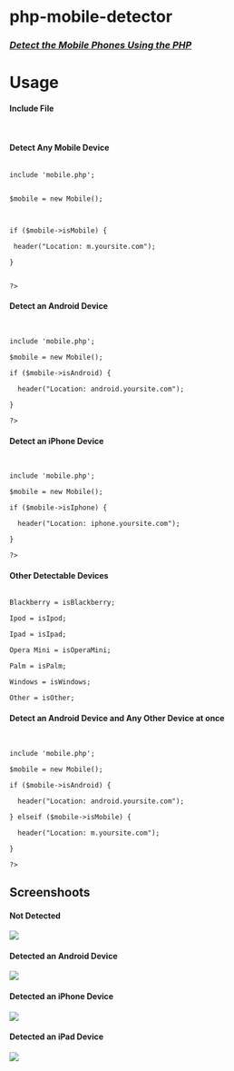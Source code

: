 php-mobile-detector
===================

<h3><u><i>Detect the Mobile Phones Using the PHP</i></u></h3>


Usage
===================


<h4>Include File</h4>

<code><?php 
include 'mobile.php'; ?> </code>



<h4>Detect Any Mobile Device</h4>


<code><?php <br/>
include 'mobile.php';
<br/>
$mobile = new Mobile();<br/>
<br/>
if ($mobile->isMobile) {<br/>
 &nbsp;header("Location: m.yoursite.com");
<br/>}
<br/>
?></code>



<h4>Detect an Android Device</h4>

<code>
<?php <br/>
include 'mobile.php';<br/>
$mobile = new Mobile();<br/>
if ($mobile->isAndroid) {<br/>
 &nbsp;header("Location: android.yoursite.com");<br/>
}
<br/>?>
</code>



<h4>Detect an iPhone Device</h4>

<code>
<?php <br/>
include 'mobile.php';<br/>
$mobile = new Mobile();<br/>
if ($mobile->isIphone) {<br/>
 &nbsp;header("Location: iphone.yoursite.com");<br/>
}<br/>
?>
</code>




<h4>Other Detectable Devices</h4>

<code>
Blackberry = isBlackberry;<br/>
Ipod = isIpod; <br/>
Ipad = isIpad; <br/>
Opera Mini = isOperaMini;<br/> 
Palm = isPalm; <br/>
Windows = isWindows;<br/> 
Other = isOther; 
</code>




<h4>Detect an Android Device and Any Other Device at once</h4>

<code>
<?php <br/>
include 'mobile.php';<br/>
$mobile = new Mobile();<br/>
if ($mobile->isAndroid) {<br/>
 &nbsp;header("Location: android.yoursite.com");<br/>
} elseif ($mobile->isMobile) {<br/>
 &nbsp;header("Location: m.yoursite.com");<br/>
}<br/>
?>
</code>



Screenshoots
--

<h4>Not Detected</h4>
<img src="http://anonmgur.com/up/1df7a345ef7f4ccb136965ca95d894ff.png" />

<h4>Detected an Android Device</h4>
<img src="http://anonmgur.com/up/ff074fe07bfaa606d846adccb0bb54c6.png" />

<h4>Detected an iPhone Device</h4>
<img src="http://anonmgur.com/up/f8260d7d9342b2918001a6818b343fbe.png" />

<h4>Detected an iPad Device</h4>
<img src="http://anonmgur.com/up/313aabcc2606bb86d5889abe4716c0c4.png" />
